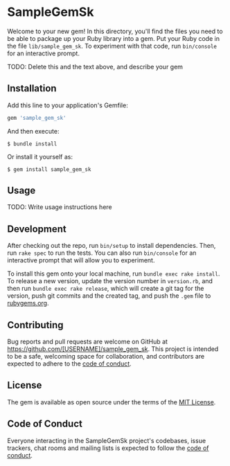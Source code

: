 # SampleGemSk

Welcome to your new gem! In this directory, you'll find the files you need to be able to package up your Ruby library into a gem. Put your Ruby code in the file `lib/sample_gem_sk`. To experiment with that code, run `bin/console` for an interactive prompt.

TODO: Delete this and the text above, and describe your gem

## Installation

Add this line to your application's Gemfile:

```ruby
gem 'sample_gem_sk'
```

And then execute:

    $ bundle install

Or install it yourself as:

    $ gem install sample_gem_sk

## Usage

TODO: Write usage instructions here

## Development

After checking out the repo, run `bin/setup` to install dependencies. Then, run `rake spec` to run the tests. You can also run `bin/console` for an interactive prompt that will allow you to experiment.

To install this gem onto your local machine, run `bundle exec rake install`. To release a new version, update the version number in `version.rb`, and then run `bundle exec rake release`, which will create a git tag for the version, push git commits and the created tag, and push the `.gem` file to [rubygems.org](https://rubygems.org).

## Contributing

Bug reports and pull requests are welcome on GitHub at https://github.com/[USERNAME]/sample_gem_sk. This project is intended to be a safe, welcoming space for collaboration, and contributors are expected to adhere to the [code of conduct](https://github.com/[USERNAME]/sample_gem_sk/blob/master/CODE_OF_CONDUCT.md).

## License

The gem is available as open source under the terms of the [MIT License](https://opensource.org/licenses/MIT).

## Code of Conduct

Everyone interacting in the SampleGemSk project's codebases, issue trackers, chat rooms and mailing lists is expected to follow the [code of conduct](https://github.com/[USERNAME]/sample_gem_sk/blob/master/CODE_OF_CONDUCT.md).
